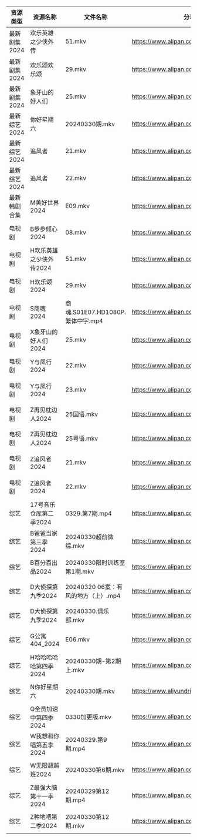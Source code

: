| 资源类型     | 资源名称           | 文件名称                       | 分享链接                                      | 更新时间                |
| -------- | -------------- | -------------------------- | ----------------------------------------- | ------------------- |
| 最新剧集2024 | 欢乐英雄之少侠外传      | 51.mkv                     | https://www.alipan.com/s/FdRoakMy1NJ      | 2024-03-30 14:09:08 |
| 最新剧集2024 | 欢乐颂欢乐颂         | 29.mkv                     | https://www.alipan.com/s/BfL6e5wsSZs      | 2024-03-30 00:08:23 |
| 最新剧集2024 | 象牙山的好人们        | 25.mkv                     | https://www.alipan.com/s/rUn9XHEFF7a      | 2024-03-30 14:09:23 |
| 最新综艺2024 | 你好星期六          | 20240330期.mkv              | https://www.alipan.com/s/8Qp2Cn5a7GJ      | 2024-03-30 21:09:14 |
| 最新综艺2024 | 追风者            | 21.mkv                     | https://www.alipan.com/s/feF1C7yCtvC      | 2024-03-30 21:09:11 |
| 最新综艺2024 | 追风者            | 22.mkv                     | https://www.alipan.com/s/feF1C7yCtvC      | 2024-03-30 21:09:11 |
| 最新韩剧合集   | M美好世界2024      | E09.mkv                    | https://www.alipan.com/s/3hVi9iw3g6N      | 2024-03-30 00:05:59 |
| 电视剧      | B步步倾心2024      | 08.mkv                     | https://www.alipan.com/s/PQr6VqXP1pv      | 2024-03-30 14:05:09 |
| 电视剧      | H欢乐英雄之少侠外传2024 | 51.mkv                     | https://www.alipan.com/s/p6yW65rujUt      | 2024-03-30 14:05:29 |
| 电视剧      | H欢乐颂2024       | 29.mkv                     | https://www.alipan.com/s/nX7Ep6n3v7t      | 2024-03-30 00:05:42 |
| 电视剧      | S商魂2024        | 商魂.S01E07.HD1080P.繁体中字.mp4 | https://www.alipan.com/s/eS1JKAJMMwN      | 2024-03-30 21:06:17 |
| 电视剧      | X象牙山的好人们2024   | 25.mkv                     | https://www.alipan.com/s/fc7KZReiCHC      | 2024-03-30 14:06:12 |
| 电视剧      | Y与凤行2024       | 22.mkv                     | https://www.alipan.com/s/zfjPRF27XXh      | 2024-03-30 21:06:44 |
| 电视剧      | Y与凤行2024       | 23.mkv                     | https://www.alipan.com/s/zfjPRF27XXh      | 2024-03-30 21:06:43 |
| 电视剧      | Z再见枕边人2024     | 25国语.mkv                   | https://www.alipan.com/s/gRQdsMic6i2      | 2024-03-30 00:06:34 |
| 电视剧      | Z再见枕边人2024     | 25粤语.mkv                   | https://www.alipan.com/s/gRQdsMic6i2      | 2024-03-30 00:06:34 |
| 电视剧      | Z追风者2024       | 21.mkv                     | https://www.alipan.com/s/5WiMcYBHLCM      | 2024-03-30 21:07:13 |
| 电视剧      | Z追风者2024       | 22.mkv                     | https://www.alipan.com/s/5WiMcYBHLCM      | 2024-03-30 21:07:13 |
| 综艺       | 17号音乐仓库第二季2024 | 0329.第7期.mp4               | https://www.alipan.com/s/9UjuDVabbAo      | 2024-03-30 00:06:58 |
| 综艺       | B爸爸当家第三季2024   | 20240330超前微综.mkv           | https://www.alipan.com/s/CZcWZGAe35k      | 2024-03-30 14:07:34 |
| 综艺       | B百分百出品2024     | 20240330限时训练室第1期.mkv       | https://www.alipan.com/s/N2RcoMVTDZC      | 2024-03-30 14:07:41 |
| 综艺       | D大侦探第九季2024    | 20240320 06案：有风的地方（上）.mp4  | https://www.alipan.com/s/D2ZWBwPxiYi      | 2024-03-30 14:07:48 |
| 综艺       | D大侦探第九季2024    | 20240330.俱乐部.mkv           | https://www.alipan.com/s/D2ZWBwPxiYi      | 2024-03-30 14:07:48 |
| 综艺       | G公寓404_2024    | E06.mkv                    | https://www.alipan.com/s/GoS4LufpWv2      | 2024-03-30 00:07:20 |
| 综艺       | H哈哈哈哈哈第四季2024  | 20240330期-第2期上.mkv         | https://www.alipan.com/s/CgezbEPvmVp      | 2024-03-30 14:08:00 |
| 综艺       | N你好星期六         | 20240330期.mkv              | https://www.aliyundrive.com/s/QGPr3eRo3pE | 2024-03-30 21:07:55 |
| 综艺       | Q全员加速中第四季2024  | 0330加更版.mkv                | https://www.alipan.com/s/e7gcZ4pytd9      | 2024-03-30 14:08:25 |
| 综艺       | W我想和你唱第五季2024  | 20240329.第9期.mp4           | https://www.alipan.com/s/VuTDdPsxj7H      | 2024-03-30 00:07:52 |
| 综艺       | W无限超越班2024     | 20240330第6期.mkv            | https://www.alipan.com/s/Wwex7BWuJFP      | 2024-03-30 21:08:19 |
| 综艺       | Z最强大脑第十一季2024  | 20240329第12期.mp4           | https://www.alipan.com/s/xwuvrmHhT2H      | 2024-03-30 00:08:03 |
| 综艺       | Z种地吧第二季2024    | 20240330第12期.mkv           | https://www.alipan.com/s/1DyAWe9bo96      | 2024-03-30 14:08:49 |
